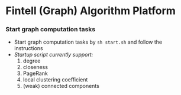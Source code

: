 # Fintell (Graph) Algorithm Platform
### Start graph computation tasks
* Start graph computation tasks by `sh start.sh` and follow the instructions
* *Startup script currently support:*
  1. degree
  2. closeness
  3. PageRank
  4. local clustering coefficient
  5. (weak) connected components
